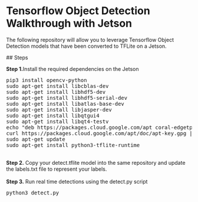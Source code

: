 # Tensorflow Object Detection Walkthrough with Jetson
<p>The following repository will allow you to leverage Tensorflow Object Detection models that have been converted to TFLite on a Jetson.<p/>
## Steps
<br/>

<b>Step 1.</b>Install the required dependencies on the Jetson
<pre>
pip3 install opencv-python 
sudo apt-get install libcblas-dev
sudo apt-get install libhdf5-dev
sudo apt-get install libhdf5-serial-dev
sudo apt-get install libatlas-base-dev
sudo apt-get install libjasper-dev 
sudo apt-get install libqtgui4 
sudo apt-get install libqt4-testv
echo "deb https://packages.cloud.google.com/apt coral-edgetpu-stable main" | sudo tee /etc/apt/sources.list.d/coral-edgetpu.list
curl https://packages.cloud.google.com/apt/doc/apt-key.gpg | sudo apt-key add -
sudo apt-get update
sudo apt-get install python3-tflite-runtime
</pre>
<br/>
<b>Step 2.</b> Copy your detect.tflite model into the same repository and update the labels.txt file to represent your labels. 
<br/><br/>
<b>Step 3.</b> Run real time detections using the detect.py script
<pre>python3 detect.py</pre>
<br/><br/>

